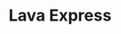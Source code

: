 ---
title: "Lava Express"
url: /ciudad-autonoma-de-buenos-aires/lava-express-avenida-dorrego/
shop: lavandería
---